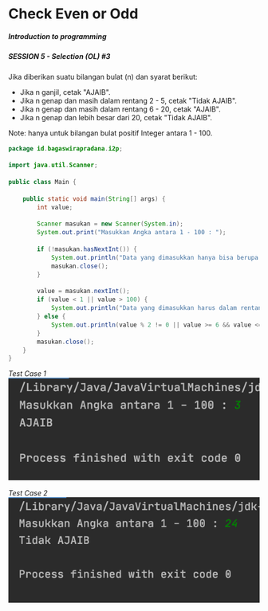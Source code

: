 # Check Even or Odd
##### Introduction to programming
##### SESSION 5 - Selection (OL) #3





Jika diberikan suatu bilangan bulat (n) dan syarat berikut:
- Jika n ganjil, cetak "AJAIB".
- Jika n genap dan masih dalam rentang 2 - 5, cetak "Tidak AJAIB".
- Jika n genap dan masih dalam rentang 6 - 20, cetak "AJAIB".
- Jika n genap dan lebih besar dari 20, cetak "Tidak AJAIB".

Note: hanya untuk bilangan bulat positif Integer antara 1 - 100.

```java
package id.bagaswirapradana.i2p;

import java.util.Scanner;

public class Main {

    public static void main(String[] args) {
        int value;
        
        Scanner masukan = new Scanner(System.in);
        System.out.print("Masukkan Angka antara 1 - 100 : ");
        
        if (!masukan.hasNextInt()) {
            System.out.println("Data yang dimasukkan hanya bisa berupa bilangan bulat saja.");
            masukan.close();
        }

        value = masukan.nextInt();
        if (value < 1 || value > 100) {
            System.out.println("Data yang dimasukkan harus dalam rentang dari 1 sampai 100.");
        } else {
            System.out.println(value % 2 != 0 || value >= 6 && value <= 20 ? "AJAIB" : "Tidak AJAIB");
        }
        masukan.close();
    }
}
```

*Test Case 1*
![Case 1](testcase1.png)

*Test Case 2*
![Case 2](testcase2.png)


